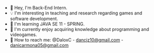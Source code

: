       
- 🐣 Hey, I'm Back-End Intern.
- 💡 I'm interesting in teaching and research regarding games and software development.
- 📖 I'm learning JAVA SE 11 - SPRING.
- 🧠 I'm currently enjoy acquiring knowledge about programming and videogames.
- 📩 How to reach me: @DaloxC - dancjz10@gmail.com - danicarmona05@gmail.com
